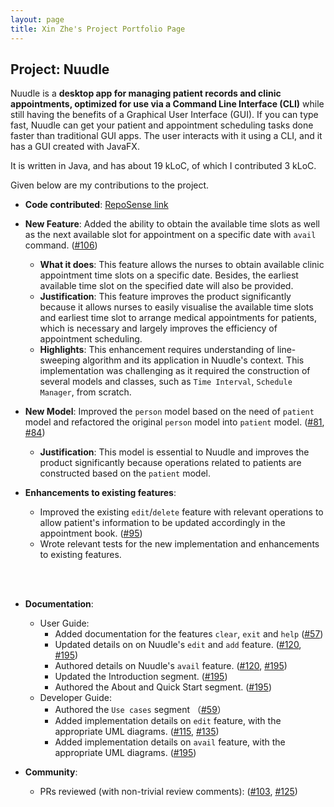 ```yaml
---
layout: page
title: Xin Zhe's Project Portfolio Page
---
```


## Project: Nuudle

Nuudle is a **desktop app for managing patient records and clinic appointments, optimized for use via a Command Line Interface (CLI)** while still having the benefits of a Graphical User Interface (GUI). If you can type fast, Nuudle can get your patient and appointment scheduling tasks done faster than traditional GUI apps.
            The user interacts with it using a CLI, and it has a GUI created with JavaFX. 
            
It is written in Java, and has about 19 kLoC, of which I contributed 3 kLoC.

Given below are my contributions to the project.

* **Code contributed**: [RepoSense link](https://nus-cs2103-ay2021s1.github.io/tp-dashboard/#breakdown=true&search=xz0127)

* **New Feature**: Added the ability to obtain the available time slots as well as the next available slot for appointment on a specific date with `avail` command. ([\#106](https://github.com/AY2021S1-CS2103T-T12-4/tp/pull/106))
  * **What it does**: This feature allows the nurses to obtain available clinic appointment time slots on a specific date. Besides, the earliest available time slot on the specified date will also be provided.
  * **Justification**: This feature improves the product significantly because it allows nurses to easily visualise the available time slots and earliest time slot to arrange medical appointments for patients, which is necessary and largely improves the efficiency of appointment scheduling.
  * **Highlights**: This enhancement requires understanding of line-sweeping algorithm and its application in Nuudle's context. This implementation was challenging as it required the construction of several models and classes, such as `Time Interval`, `Schedule Manager`, from scratch.

* **New Model**: Improved the `person` model based on the need of `patient` model and refactored the original `person` model into `patient` model. ([\#81](https://github.com/AY2021S1-CS2103T-T12-4/tp/pull/81), [\#84](https://github.com/AY2021S1-CS2103T-T12-4/tp/pull/84))
  * **Justification**: This model is essential to Nuudle and improves the product significantly because operations related to patients are constructed based on the `patient` model.

* **Enhancements to existing features**:
  * Improved the existing `edit`/`delete` feature with relevant operations to allow patient's information to be updated accordingly in the appointment book. ([\#95](https://github.com/AY2021S1-CS2103T-T12-4/tp/pull/95))
  * Wrote relevant tests for the new implementation and enhancements to existing features.

<br><br>
* **Documentation**:
  * User Guide:
    * Added documentation for the features `clear`, `exit` and `help` ([\#57](https://github.com/AY2021S1-CS2103T-T12-4/tp/pull/57))
    * Updated details on on Nuudle's `edit` and `add` feature. ([\#120](https://github.com/AY2021S1-CS2103T-T12-4/tp/pull/120), [\#195](https://github.com/AY2021S1-CS2103T-T12-4/tp/pull/195))
    * Authored details on Nuudle's `avail` feature. ([\#120](https://github.com/AY2021S1-CS2103T-T12-4/tp/pull/120), [\#195](https://github.com/AY2021S1-CS2103T-T12-4/tp/pull/195))
    * Updated the Introduction segment. ([\#195](https://github.com/AY2021S1-CS2103T-T12-4/tp/pull/195))
    * Authored the About and Quick Start segment. ([\#195](https://github.com/AY2021S1-CS2103T-T12-4/tp/pull/195))
  * Developer Guide:
    * Authored the `Use cases` segment （[\#59](https://github.com/AY2021S1-CS2103T-T12-4/tp/pull/59)）
    * Added implementation details on `edit` feature, with the appropriate UML diagrams. ([\#115](https://github.com/AY2021S1-CS2103T-T12-4/tp/pull/115), [\#135](https://github.com/AY2021S1-CS2103T-T12-4/tp/pull/135))
    * Added implementation details on `avail` feature, with the appropriate UML diagrams. ([\#195](https://github.com/AY2021S1-CS2103T-T12-4/tp/pull/195))

* **Community**:
  * PRs reviewed (with non-trivial review comments): ([\#103](https://github.com/AY2021S1-CS2103T-T12-4/tp/pull/103), [\#125](https://github.com/AY2021S1-CS2103T-T12-4/tp/pull/125))

